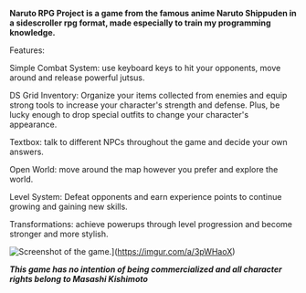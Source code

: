 **Naruto RPG Project is a game from the famous anime Naruto Shippuden in a sidescroller rpg format, made especially to train my programming knowledge.**

Features:

Simple Combat System: use keyboard keys to hit your opponents, move around and release powerful jutsus.

DS Grid Inventory: Organize your items collected from enemies and equip strong tools to increase your character's strength and defense. Plus, be lucky enough to drop special outfits to change your character's appearance.

Textbox: talk to different NPCs throughout the game and decide your own answers.

Open World: move around the map however you prefer and explore the world.

Level System: Defeat opponents and earn experience points to continue growing and gaining new skills.

Transformations: achieve powerups through level progression and become stronger and more stylish.

![Screenshot of the game.](https://myoctocat.com/assets/images/base-octocat.svg)](https://imgur.com/a/3pWHaoX)

***This game has no intention of being commercialized and all character rights belong to Masashi Kishimoto***
